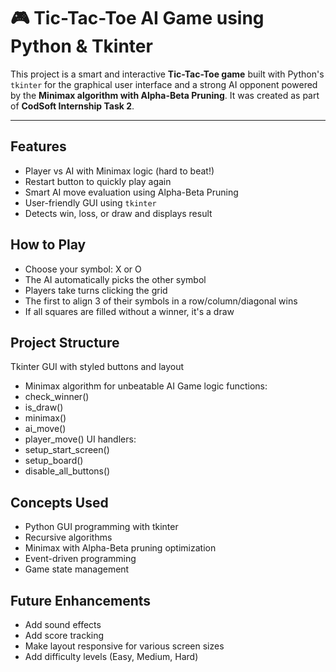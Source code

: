 # 🎮 Tic-Tac-Toe AI Game using Python & Tkinter

This project is a smart and interactive **Tic-Tac-Toe game** built with Python's `tkinter` for the graphical user interface and a strong AI opponent powered by the **Minimax algorithm with Alpha-Beta Pruning**. It was created as part of **CodSoft Internship Task 2**.

---

##  Features

- Player vs AI with Minimax logic (hard to beat!)
-  Restart button to quickly play again
-  Smart AI move evaluation using Alpha-Beta Pruning
-  User-friendly GUI using `tkinter`
-  Detects win, loss, or draw and displays result

##  How to Play
- Choose your symbol: X or O
- The AI automatically picks the other symbol
- Players take turns clicking the grid
- The first to align 3 of their symbols in a row/column/diagonal wins
- If all squares are filled without a winner, it's a draw

## Project Structure
Tkinter GUI with styled buttons and layout
- Minimax algorithm for unbeatable AI
 Game logic functions:
- check_winner()
- is_draw()
- minimax()
- ai_move()
- player_move()
UI handlers:
- setup_start_screen()
- setup_board()
- disable_all_buttons()

## Concepts Used
- Python GUI programming with tkinter
- Recursive algorithms
- Minimax with Alpha-Beta pruning optimization
- Event-driven programming
- Game state management

## Future Enhancements
- Add sound effects
-  Add score tracking
- Make layout responsive for various screen sizes
-  Add difficulty levels (Easy, Medium, Hard)





